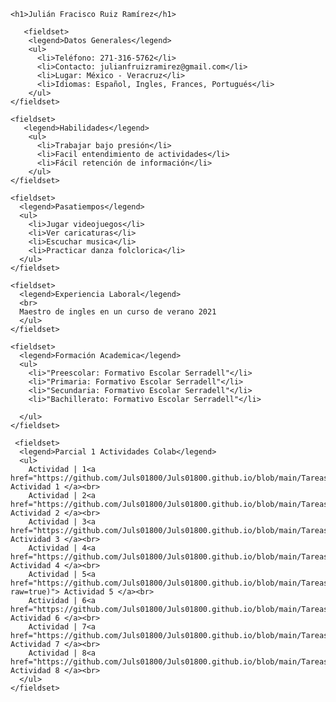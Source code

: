 <!DOCTYPE html>
<html>
<head>
    <title>Curriculum Vitae</title>
</head>
<body>

  <font face="architects daughter">

  <style>
    #Principal{
      border: solid 3px blue;
      width: 60%;
      margin: 0 auto;
      padding: 5px;
    }

    fieldset{
      margin-bottom: 10px;
    }

    legend{
      border: solid 2px black;
      padding: 5px;
      font-weight: bolder;
      border-radius: 10px;
    }

  
  </style>
 
    <h1>Julián Fracisco Ruiz Ramírez</h1>

       <fieldset>
        <legend>Datos Generales</legend>
        <ul>
          <li>Teléfono: 271-316-5762</li>
          <li>Contacto: julianfruizramirez@gmail.com</li>
          <li>Lugar: México - Veracruz</li>
          <li>Idiomas: Español, Ingles, Frances, Portugués</li>
        </ul>
    </fieldset>

    <fieldset>
       <legend>Habilidades</legend>
        <ul>
          <li>Trabajar bajo presión</li>
          <li>Facil entendimiento de actividades</li>
          <li>Fácil retención de información</li>
        </ul>
    </fieldset>

    <fieldset>
      <legend>Pasatiempos</legend>
      <ul>
        <li>Jugar videojuegos</li>
        <li>Ver caricaturas</li>
        <li>Escuchar musica</li>
        <li>Practicar danza folclorica</li>
      </ul>
    </fieldset>

    <fieldset>
      <legend>Experiencia Laboral</legend>
      <br>
      Maestro de ingles en un curso de verano 2021
      </ul>
    </fieldset>

    <fieldset>
      <legend>Formación Academica</legend>
      <ul>
        <li>"Preescolar: Formativo Escolar Serradell"</li>
        <li>"Primaria: Formativo Escolar Serradell"</li>
        <li>"Secundaria: Formativo Escolar Serradell"</li> 
        <li>"Bachillerato: Formativo Escolar Serradell"</li>
  
      </ul>
    </fieldset>
    
     <fieldset>
      <legend>Parcial 1 Actividades Colab</legend>
      <ul>
        Actividad | 1<a href="https://github.com/Juls01800/Juls01800.github.io/blob/main/Tareas%20programaci%C3%B3n/Tarea%201.JPG"> Actividad 1 </a><br>
        Actividad | 2<a href="https://github.com/Juls01800/Juls01800.github.io/blob/main/Tareas%20programaci%C3%B3n/Tarea%202.JPG"> Actividad 2 </a><br>
        Actividad | 3<a href="https://github.com/Juls01800/Juls01800.github.io/blob/main/Tareas%20programaci%C3%B3n/Tarea%203.JPG"> Actividad 3 </a><br>
        Actividad | 4<a href="https://github.com/Juls01800/Juls01800.github.io/blob/main/Tareas%20programaci%C3%B3n/Tarea%204%20y%205.JPG"> Actividad 4 </a><br>
        Actividad | 5<a href="https://github.com/Juls01800/Juls01800.github.io/blob/main/Tareas%20programaci%C3%B3n/Tarea%204%20y%205.JPG?raw=true)"> Actividad 5 </a><br>
        Actividad | 6<a href="https://github.com/Juls01800/Juls01800.github.io/blob/main/Tareas%20programaci%C3%B3n/Tarea%206.JPG"> Actividad 6 </a><br>
        Actividad | 7<a href="https://github.com/Juls01800/Juls01800.github.io/blob/main/Tareas%20programaci%C3%B3n/Tarea%206.JPG"> Actividad 7 </a><br>
        Actividad | 8<a href="https://github.com/Juls01800/Juls01800.github.io/blob/main/Tareas%20programaci%C3%B3n/Tarea%208.JPG"> Actividad 8 </a><br>
      </ul>
    </fieldset>


</div>

</font>


</body>
<html>
